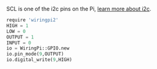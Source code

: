 SCL is one of the i2c pins on the Pi, [learn more about i2c](/pinout/i2c).

```python
require 'wiringpi2'
HIGH = 1
LOW = 0
OUTPUT = 1
INPUT = 0
io = WiringPi::GPIO.new
io.pin_mode(9,OUTPUT)
io.digital_write(9,HIGH)
```